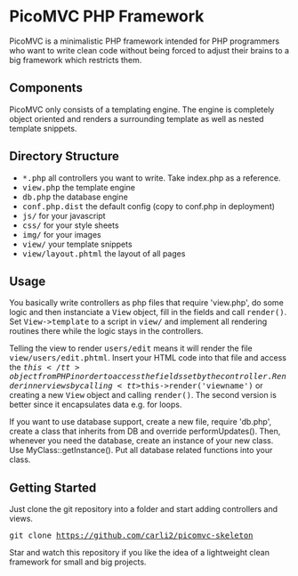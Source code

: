 PicoMVC PHP Framework
================

PicoMVC is a minimalistic PHP framework intended for PHP programmers who want to write clean code without being forced to adjust their brains to a big framework which restricts them.

Components
------------

PicoMVC only consists of a templating engine. The engine is completely object oriented and renders a surrounding template as well as nested template snippets.

Directory Structure
------------

- <tt>\*.php</tt> all controllers you want to write. Take index.php as a reference.
- <tt>view.php</tt> the template engine
- <tt>db.php</tt> the database engine
- <tt>conf.php.dist</tt> the default config (copy to conf.php in deployment)
- <tt>js/</tt> for your javascript
- <tt>css/</tt> for your style sheets
- <tt>img/</tt> for your images
- <tt>view/</tt> your template snippets
- <tt>view/layout.phtml</tt> the layout of all pages

Usage
---------

You basically write controllers as php files that require 'view.php', do some logic and then instanciate a <tt>View</tt> object, fill in the fields and call <tt>render()</tt>. Set <tt>View-&gt;template</tt> to a script in <tt>view/</tt> and implement all rendering routines there while the logic stays in the controllers.

Telling the view to render <tt>users/edit</tt> means it will render the file <tt>view/users/edit.phtml</tt>. Insert your HTML code into that file and access the <tt>$this</tt> object from PHP in order to access the fields set by the controller. Render inner views by calling <tt>$this-&gt;render('viewname')</tt> or creating a new <tt>View</tt> object and calling <tt>render()</tt>. The second version is better since it encapsulates data e.g. for loops.

If you want to use database support, create a new file, require 'db.php', create a class that inherits from DB and override performUpdates(). Then, whenever you need the database, create an instance of your new class. Use MyClass::getInstance(). Put all database related functions into your class.

Getting Started
---------------

Just clone the git repository into a folder and start adding controllers and views.

<tt>git clone https://github.com/carli2/picomvc-skeleton</tt>

Star and watch this repository if you like the idea of a lightweight clean framework for small and big projects.
